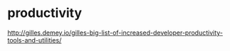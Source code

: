 productivity
============

http://gilles.demey.io/gilles-big-list-of-increased-developer-productivity-tools-and-utilities/

